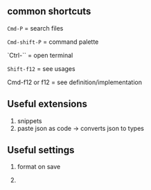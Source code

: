 

## common shortcuts

`Cmd-P` = search files

`Cmd-shift-P` = command palette

`Ctrl-\`` = open terminal

`Shift-f12` = see usages

Cmd-f12 or f12 = see definition/implementation

## Useful extensions

1. snippets
2. paste json as code -> converts json to types

## Useful settings

1. format on save

2. 